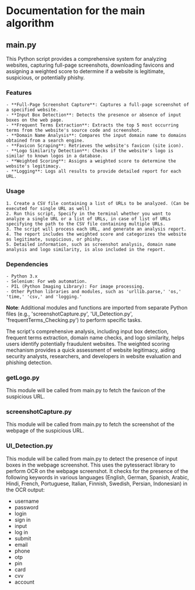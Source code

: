 # Documentation for the main algorithm

## main.py

This Python script provides a comprehensive system for analyzing websites, capturing full-page screenshots, downloading favicons and assigning a weighted score to determine if a website is legitimate, suspicious, or potentially phishy.

### Features

    - **Full-Page Screenshot Capture**: Captures a full-page screenshot of a specified website.
    - **Input Box Detection**: Detects the presence or absence of input boxes on the web page.
    - **Frequent Terms Extraction**: Extracts the top 5 most occurring terms from the website's source code and screenshot.
    - **Domain Name Analysis**: Compares the input domain name to domains obtained from a search engine.
    - **Favicon Scraping**: Retrieves the website's favicon (site icon).
    - **Logo Similarity Detection**: Checks if the website's logo is similar to known logos in a database.
    - **Weighted Scoring**: Assigns a weighted score to determine the website's legitimacy.
    - **Logging**: Logs all results to provide detailed report for each URL.
  
### Usage

    1. Create a CSV file containing a list of URLs to be analyzed. (Can be executed for single URL as well)
    2. Run this script, Specify in the terminal whether you want to analyze a single URL or a list of URLs, in case of list of URLs specifying the path to the CSV file containing multiple URLs.
    3. The script will process each URL, and generate an analysis report.
    4. The report includes the weighted score and categorizes the website as legitimate, suspicious, or phishy.
    5. Detailed information, such as screenshot analysis, domain name analysis and logo similarity, is also included in the report.

### Dependencies

    - Python 3.x
    - Selenium: For web automation.
    - PIL (Python Imaging Library): For image processing.
    - Other Python libraries and modules, such as 'urllib.parse,' 'os,' 'time,' 'csv,' and 'logging.'

**Note**: Additional modules and functions are imported from separate Python files (e.g., 'screenshotCapture.py', 'UI_Detection.py', 'frequentTerms_Checking.py') to perform specific tasks.

The script's comprehensive analysis, including input box detection, frequent terms extraction, domain name checks, and logo similarity, helps users identify potentially fraudulent websites. The weighted scoring mechanism provides a quick assessment of website legitimacy, aiding security analysts, researchers, and developers in website evaluation and phishing detection.

### getLogo.py

This module will be called from main.py to fetch the favicon of the suspicious URL.

### screenshotCapture.py

This module will be called from main.py to fetch the screenshot of the webpage of the suspicious URL.

### UI_Detection.py

This module will be called from main.py to detect the presence of input boxes in the webpage screenshot. This uses the pytesseract library to perform OCR on the webpage screenshot. It checks for the presence of the following keywords in various languages (English, German, Spanish, Arabic, Hindi, French, Portuguese, Italian, Finnish, Swedish, Persian, Indonesian) in the OCR output:

- username
- password
- login
- sign in
- input
- log in
- submit
- email
- phone
- otp
- pin
- card
- cvv
- account
